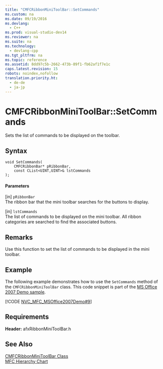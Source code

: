 ```yaml
---
title: "CMFCRibbonMiniToolBar::SetCommands"
ms.custom: na
ms.date: 09/19/2016
ms.devlang: 
  - C++
ms.prod: visual-studio-dev14
ms.reviewer: na
ms.suite: na
ms.technology: 
  - devlang-cpp
ms.tgt_pltfrm: na
ms.topic: reference
ms.assetid: 8dd97c5b-2662-473b-89f1-fb62af1f7e1c
caps.latest.revision: 15
robots: noindex,nofollow
translation.priority.ht: 
  - de-de
  - ja-jp
---
```

# CMFCRibbonMiniToolBar::SetCommands
Sets the list of commands to be displayed on the toolbar.  
  
## Syntax  
  
```  
void SetCommands(  
    CMFCRibbonBar* pRibbonBar,  
    const CList<UINT,UINT>& lstCommands   
);  
```  
  
#### Parameters  
 [in] `pRibbonBar`  
 The ribbon bar that the mini toolbar searches for the buttons to display.  
  
 [in] `lstCommands`  
 The list of commands to be displayed on the mini toolbar. All ribbon categories are searched to find the associated buttons.  
  
## Remarks  
 Use this function to set the list of commands to be displayed in the mini toolbar.  
  
## Example  
 The following example demonstrates how to use the `SetCommands` method of the `CMFCRibbonMiniToolBar` class. This code snippet is part of the [MS Office 2007 Demo sample](../vs140/Visual-C---Samples.md).  
  
 [!CODE [NVC_MFC_MSOffice2007Demo#9](../CodeSnippet/VS_Snippets_Misc/NVC_MFC_MSOffice2007Demo#9)]  
  
## Requirements  
 **Header:** afxRibbonMiniToolBar.h  
  
## See Also  
 [CMFCRibbonMiniToolBar Class](../vs140/CMFCRibbonMiniToolBar-Class.md)   
 [MFC Hierarchy Chart](../vs140/Hierarchy-Chart.md)